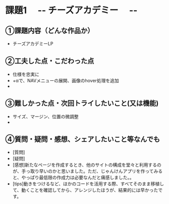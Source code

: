 # 課題1　 -- チーズアカデミー　 --

## ①課題内容（どんな作品か）
- チーズアカデミーLP

## ②工夫した点・こだわった点
- 仕様を忠実に
- +αで、NAVメニューの展開、画像のhover処理を追加
- 

## ③難しかった点・次回トライしたいこと(又は機能)
- サイズ、マージン、位置の微調整
- 

## ④質問・疑問・感想、シェアしたいこと等なんでも
- [質問]
- [疑問]
- [感想]新たなページを作成するとき、他のサイトの構成を堂々と利用するのが、手っ取り早いのかと思いました。ただ、じゃんけんアプリを作ってみると、やっぱり最低限の作成力は必要なんだと痛感しました。。
- [tips]動きをつけるなど、ほかのコードを活用する際、すべてそのまま移植して、動くことを確認してから、アレンジしたほうが、結果的には早かったです。
